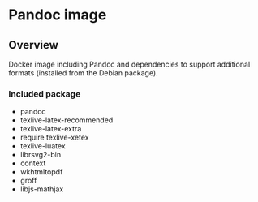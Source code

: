 # Pandoc image

## Overview
Docker image including Pandoc and dependencies to support additional formats (installed from the Debian package).

### Included package
* pandoc
* texlive-latex-recommended
* texlive-latex-extra
* require texlive-xetex
* texlive-luatex
* librsvg2-bin
* context
* wkhtmltopdf
* groff
* libjs-mathjax
